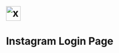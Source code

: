 # <img src="https://cdn.worldvectorlogo.com/logos/instagram-2-1.svg" alt="xd" width="40" height="40"/> <h1>Instagram Login Page</h1>  
